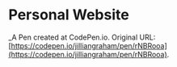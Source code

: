 # Personal Website
 _A Pen created at CodePen.io. Original URL: [https://codepen.io/jilliangraham/pen/rNBRooa](https://codepen.io/jilliangraham/pen/rNBRooa).

 